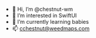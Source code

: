 - 👋 Hi, I’m @chestnut-wm
- 👀 I’m interested in SwiftUI
- 🌱 I’m currently learning babies
- 📫 cchestnut@weedmaps.com

<!---
chestnut-wm/chestnut-wm is a ✨ special ✨ repository because its `README.md` (this file) appears on your GitHub profile.
You can click the Preview link to take a look at your changes.
--->
